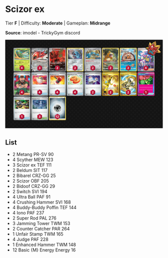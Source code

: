 # Scizor ex

Tier **F** | Difficulty: **Moderate** | Gameplan: **Midrange**

**Source**: imodel - TrickyGym discord

![decklist](../../!Images/Standard/11BRS-TWM/Scizor%20ex.png)

## List
* 2 Metang PR-SV 90
* 4 Scyther MEW 123
* 3 Scizor ex TEF 111
* 2 Beldum SIT 117
* 2 Bibarel CRZ-GG 25
* 2 Scizor OBF 205
* 2 Bidoof CRZ-GG 29
* 2 Switch SVI 194
* 4 Ultra Ball PAF 91
* 4 Crushing Hammer SVI 168
* 4 Buddy-Buddy Poffin TEF 144
* 4 Iono PAF 237
* 2 Super Rod PAL 276
* 3 Jamming Tower TWM 153
* 2 Counter Catcher PAR 264
* 1 Unfair Stamp TWM 165
* 4 Judge PAF 228
* 1 Enhanced Hammer TWM 148
* 12 Basic {M} Energy Energy 16

